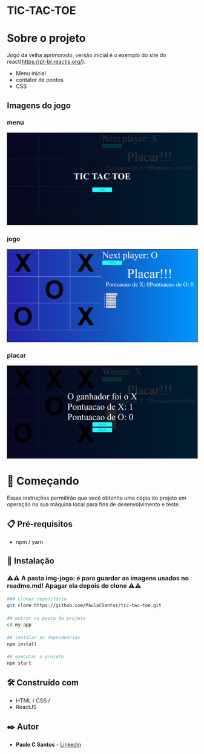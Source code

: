 # TIC-TAC-TOE

# Sobre o projeto

Jogo da velha aprimorado, versão inicial é o exemplo do site do react(https://pt-br.reactjs.org/).

- Menu inicial
- contator de pontos
- CSS

## Imagens do jogo

### menu

![velha-menu](img-jogo/velha-menu.png)

### jogo

![velha-jogo](img-jogo/velha-jogo.png)

### placar

![velha-vitoria](img-jogo/velha-vitoria.png)

# 🚀 Começando

Essas instruções permitirão que você obtenha uma cópia do projeto em operação na sua máquina local para fins de desenvolvimento e teste.

## 📋 Pré-requisitos

- npm / yarn

## 🔧 Instalação
### :warning::warning: **A pasta img-jogo**: é para guardar as imagens usadas no readme.md! Apagar ela depois do clone :warning::warning:
``` bash
### clonar repositório
git clone https://github.com/PauloCSantos/tic-tac-toe.git

## entrar na pasta do projeto
cd my-app

## instalar as dependencias
npm install

## executar o projeto
npm start
```

## 🛠️ Construído com

- HTML / CSS / 
- ReactJS

## ✒️ Autor

* **Paulo C Santos** - [Linkedin](https://www.linkedin.com/in/paulocsantos1995/)
